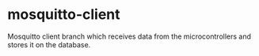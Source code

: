 # mosquitto-client
Mosquitto client branch which receives data from the microcontrollers and stores it on the database.
